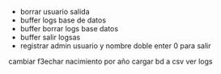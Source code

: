 - borrar usuario salida
- buffer logs base de datos
- buffer borrar logs base datos 
- buffer salir logsas
- registrar admin usuario y nombre  doble enter
0 para salir 

cambiar f3echar nacimiento por año
cargar bd a csv
ver logs
